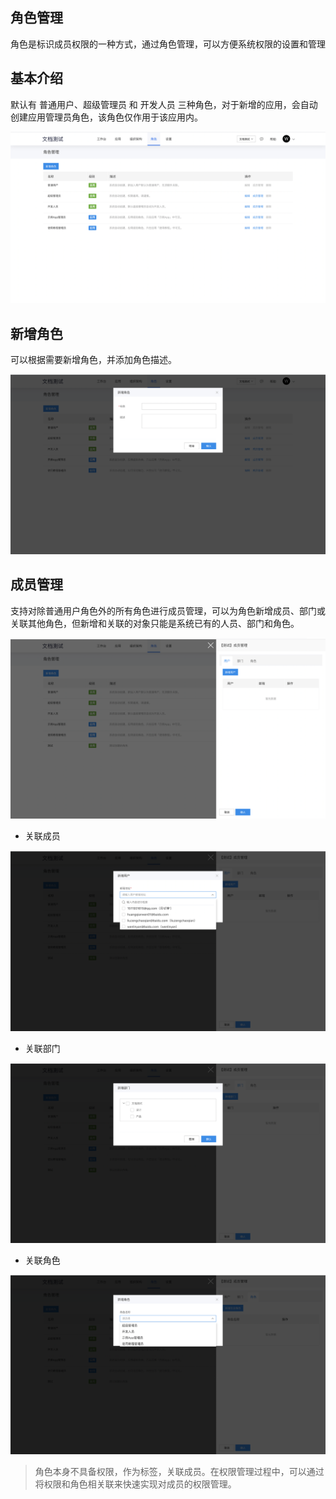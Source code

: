 ## 角色管理

角色是标识成员权限的一种方式，通过角色管理，可以方便系统权限的设置和管理

## 基本介绍

默认有 普通用户、超级管理员 和 开发人员 三种角色，对于新增的应用，会自动创建应用管理员角色，该角色仅作用于该应用内。

![image.png](../../staic/img/操作指南/组织管理/角色管理/image_1c9f195.png)

## 新增角色

可以根据需要新增角色，并添加角色描述。

![image.png](../../staic/img/操作指南/组织管理/角色管理/image_bd48b71.png)

## 成员管理

支持对除普通用户角色外的所有角色进行成员管理，可以为角色新增成员、部门或关联其他角色，但新增和关联的对象只能是系统已有的人员、部门和角色。

![image.png](../../staic/img/操作指南/组织管理/角色管理/image_b5dbf55.png)

- 关联成员

![image.png](../../staic/img/操作指南/组织管理/角色管理/image_36f0b3f.png)

- 关联部门

![image.png](../../staic/img/操作指南/组织管理/角色管理/image_ed3a8a9.png)

- 关联角色

![image.png](../../staic/img/操作指南/组织管理/角色管理/image_6fd7b73.png)

> 角色本身不具备权限，作为标签，关联成员。在权限管理过程中，可以通过将权限和角色相关联来快速实现对成员的权限管理。
